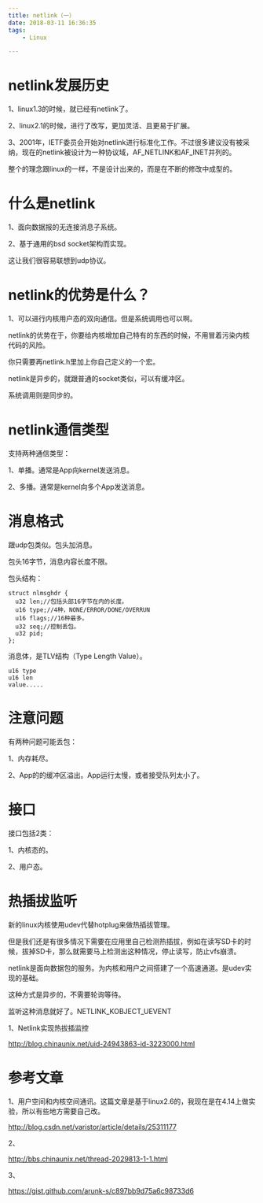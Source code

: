 ```yaml
---
title: netlink（一）
date: 2018-03-11 16:36:35
tags:
	- Linux

---
```




# netlink发展历史

1、linux1.3的时候，就已经有netlink了。

2、linux2.1的时候，进行了改写，更加灵活、且更易于扩展。

3、2001年，IETF委员会开始对netlink进行标准化工作。不过很多建议没有被采纳，现在的netlink被设计为一种协议域，AF_NETLINK和AF_INET并列的。

整个的理念跟linux的一样，不是设计出来的，而是在不断的修改中成型的。



# 什么是netlink

1、面向数据报的无连接消息子系统。

2、基于通用的bsd socket架构而实现。

这让我们很容易联想到udp协议。

# netlink的优势是什么？

1、可以进行内核用户态的双向通信。但是系统调用也可以啊。

netlink的优势在于，你要给内核增加自己特有的东西的时候，不用冒着污染内核代码的风险。

你只需要再netlink.h里加上你自己定义的一个宏。

netlink是异步的，就跟普通的socket类似，可以有缓冲区。

系统调用则是同步的。



# netlink通信类型

支持两种通信类型：

1、单播。通常是App向kernel发送消息。

2、多播。通常是kernel向多个App发送消息。

# 消息格式

跟udp包类似。包头加消息。

包头16字节，消息内容长度不限。

包头结构：

```
struct nlmsghdr {
  u32 len;//包括头部16字节在内的长度。
  u16 type;//4种，NONE/ERROR/DONE/OVERRUN
  u16 flags;//16种最多。
  u32 seq;//控制丢包。
  u32 pid;
};
```

消息体，是TLV结构（Type Length Value）。

```
u16 type
u16 len
value.....
```

# 注意问题

有两种问题可能丢包：

1、内存耗尽。

2、App的的缓冲区溢出。App运行太慢，或者接受队列太小了。



# 接口

接口包括2类：

1、内核态的。

2、用户态。

# 热插拔监听

新的linux内核使用udev代替hotplug来做热插拔管理。

但是我们还是有很多情况下需要在应用里自己检测热插拔，例如在读写SD卡的时候，拔掉SD卡，那么就需要马上检测出这种情况，停止读写，防止vfs崩溃。



netlink是面向数据包的服务。为内核和用户之间搭建了一个高速通道。是udev实现的基础。

这种方式是异步的，不需要轮询等待。

监听这种消息就好了。NETLINK_KOBJECT_UEVENT

1、Netlink实现热拔插监控

http://blog.chinaunix.net/uid-24943863-id-3223000.html

# 参考文章

1、用户空间和内核空间通讯。这篇文章是基于linux2.6的，我现在是在4.14上做实验，所以有些地方需要自己改。

http://blog.csdn.net/varistor/article/details/25311177



2、

http://bbs.chinaunix.net/thread-2029813-1-1.html

3、

https://gist.github.com/arunk-s/c897bb9d75a6c98733d6





